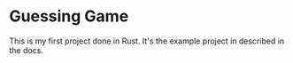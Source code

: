 # Guessing Game
This is my first project done in Rust. It's the example project in described in the docs. 

